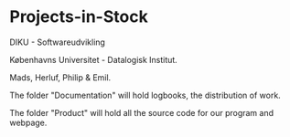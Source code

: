 # Projects-in-Stock

DIKU - Softwareudvikling  

Københavns Universitet - Datalogisk Institut.

Mads, Herluf, Philip & Emil.

The folder "Documentation" will hold logbooks, the distribution of work.

The folder "Product" will hold all the source code for our program and webpage. 
